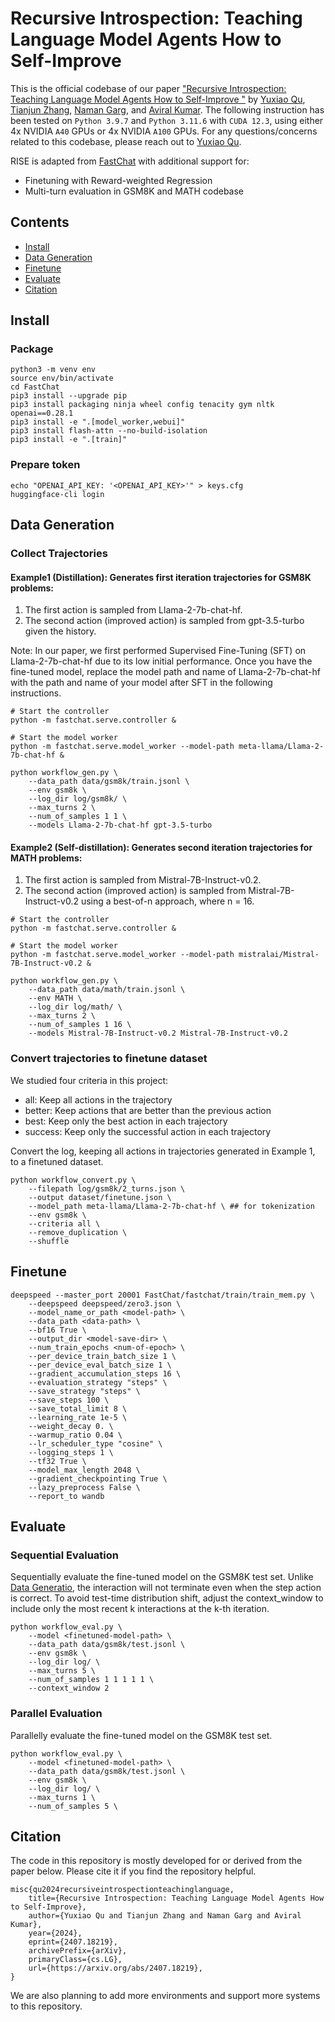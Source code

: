 # Recursive Introspection: Teaching Language Model Agents How to Self-Improve

This is the official codebase of our paper ["Recursive Introspection: Teaching Language Model Agents How to Self-Improve
"](https://arxiv.org/abs/2407.18219) by [Yuxiao Qu](https://cohenqu.github.io/), [Tianjun Zhang](https://tianjunz.github.io/), [Naman Garg](https://naman-garg.com/), and [Aviral Kumar](https://aviralkumar2907.github.io/). The following instruction has been tested on `Python 3.9.7` and `Python 3.11.6` with `CUDA 12.3`, using either 4x NVIDIA `A40` GPUs or 4x NVIDIA `A100` GPUs. For any questions/concerns related to this codebase, please reach out to [Yuxiao Qu](https://cohenqu.github.io/).

RISE is adapted from [FastChat](https://github.com/lm-sys/FastChat) with additional support for:
- Finetuning with Reward-weighted Regression
- Multi-turn evaluation in GSM8K and MATH codebase

## Contents
- [Install](#install)
- [Data Generation](#data-generation)
- [Finetune](#finetune)
- [Evaluate](#evaluate)
- [Citation](#citation)
## Install

### Package

``` 
python3 -m venv env
source env/bin/activate
cd FastChat
pip3 install --upgrade pip
pip3 install packaging ninja wheel config tenacity gym nltk openai==0.28.1
pip3 install -e ".[model_worker,webui]"
pip3 install flash-attn --no-build-isolation
pip3 install -e ".[train]"
```

### Prepare token
```
echo "OPENAI_API_KEY: '<OPENAI_API_KEY>'" > keys.cfg
huggingface-cli login
```

## Data Generation
### Collect Trajectories
#### Example1 (Distillation): Generates first iteration trajectories for GSM8K problems:
1. The first action is sampled from Llama-2-7b-chat-hf.
2. The second action (improved action) is sampled from gpt-3.5-turbo given the history.

Note: In our paper, we first performed Supervised Fine-Tuning (SFT) on Llama-2-7b-chat-hf due to its low initial performance. Once you have the fine-tuned model, replace the model path and name of Llama-2-7b-chat-hf with the path and name of your model after SFT in the following instructions.
```
# Start the controller
python -m fastchat.serve.controller &

# Start the model worker
python -m fastchat.serve.model_worker --model-path meta-llama/Llama-2-7b-chat-hf &

python workflow_gen.py \
    --data_path data/gsm8k/train.jsonl \
    --env gsm8k \
    --log_dir log/gsm8k/ \
    --max_turns 2 \
    --num_of_samples 1 1 \
    --models Llama-2-7b-chat-hf gpt-3.5-turbo
```

#### Example2 (Self-distillation): Generates second iteration trajectories for MATH problems:
1. The first action is sampled from Mistral-7B-Instruct-v0.2.
2. The second action (improved action) is sampled from Mistral-7B-Instruct-v0.2 using a best-of-n approach, where n = 16.

```
# Start the controller
python -m fastchat.serve.controller &

# Start the model worker
python -m fastchat.serve.model_worker --model-path mistralai/Mistral-7B-Instruct-v0.2 &

python workflow_gen.py \
    --data_path data/math/train.jsonl \
    --env MATH \
    --log_dir log/math/ \
    --max_turns 2 \
    --num_of_samples 1 16 \
    --models Mistral-7B-Instruct-v0.2 Mistral-7B-Instruct-v0.2
```

### Convert trajectories to finetune dataset
We studied four criteria in this project:
- all: Keep all actions in the trajectory
- better: Keep actions that are better than the previous action
- best: Keep only the best action in each trajectory
- success: Keep only the successful action in each trajectory

Convert the log, keeping all actions in trajectories generated in Example 1, to a finetuned dataset.
```
python workflow_convert.py \
    --filepath log/gsm8k/2_turns.json \
    --output dataset/finetune.json \
    --model_path meta-llama/Llama-2-7b-chat-hf \ ## for tokenization
    --env gsm8k \
    --criteria all \
    --remove_duplication \
    --shuffle 
```

## Finetune
```
deepspeed --master_port 20001 FastChat/fastchat/train/train_mem.py \
    --deepspeed deepspeed/zero3.json \
    --model_name_or_path <model-path> \
    --data_path <data-path> \
    --bf16 True \
    --output_dir <model-save-dir> \
    --num_train_epochs <num-of-epoch> \
    --per_device_train_batch_size 1 \
    --per_device_eval_batch_size 1 \
    --gradient_accumulation_steps 16 \
    --evaluation_strategy "steps" \
    --save_strategy "steps" \
    --save_steps 100 \
    --save_total_limit 8 \
    --learning_rate 1e-5 \
    --weight_decay 0. \
    --warmup_ratio 0.04 \
    --lr_scheduler_type "cosine" \
    --logging_steps 1 \
    --tf32 True \
    --model_max_length 2048 \
    --gradient_checkpointing True \
    --lazy_preprocess False \
    --report_to wandb
```

## Evaluate 
### Sequential Evaluation
Sequentially evaluate the fine-tuned model on the GSM8K test set. Unlike [Data Generatio](#data-generation), the interaction will not terminate even when the step action is correct. To avoid test-time distribution shift, adjust the context_window to include only the most recent k interactions at the k-th iteration.

```
python workflow_eval.py \
    --model <finetuned-model-path> \
    --data_path data/gsm8k/test.jsonl \
    --env gsm8k \
    --log_dir log/ \
    --max_turns 5 \
    --num_of_samples 1 1 1 1 1 \
    --context_window 2
```


### Parallel Evaluation
Parallelly evaluate the fine-tuned model on the GSM8K test set.
```
python workflow_eval.py \
    --model <finetuned-model-path> \
    --data_path data/gsm8k/test.jsonl \
    --env gsm8k \
    --log_dir log/ \
    --max_turns 1 \
    --num_of_samples 5 \
```

## Citation
The code in this repository is mostly developed for or derived from the paper below. Please cite it if you find the repository helpful.

```
misc{qu2024recursiveintrospectionteachinglanguage,
    title={Recursive Introspection: Teaching Language Model Agents How to Self-Improve}, 
    author={Yuxiao Qu and Tianjun Zhang and Naman Garg and Aviral Kumar},
    year={2024},
    eprint={2407.18219},
    archivePrefix={arXiv},
    primaryClass={cs.LG},
    url={https://arxiv.org/abs/2407.18219}, 
}
```

We are also planning to add more environments and support more systems to this repository.